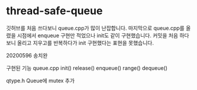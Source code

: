 # thread-safe-queue

깃허브를 처음 쓰다보니 queue.cpp가 많이 난잡합니다. 
마지막으로 queue.cpp를 올렸을 시점에서 enqueue 구현만 적었으나 init도 같이 구현했습니다. 
커밋을 처음 하다보니 올리고 지우고를 반복하다가 init 구현했다는 표현을 못했습니다. 

20200596 송치완

구현된 기능
queue.cpp
init()
release()
enqueue()
range()
dequeue()

qtype.h
Queue에 mutex 추가
